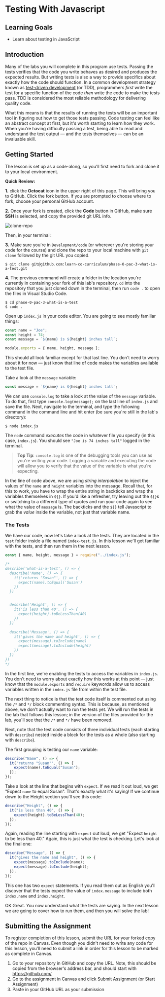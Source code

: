 # Testing With Javascript

## Learning Goals

- Learn about testing in JavaScript

## Introduction

Many of the labs you will complete in this program use tests. Passing the tests
verifies that the code you write behaves as desired and produces the expected
results. But writing tests is also a way to provide specifics about exactly how
the code should function. In a common development strategy known as [test-driven
development][tdd] (or TDD), programmers _first_ write the test for a specific
function of the code _then_ write the code to make the tests pass. TDD is
considered the most reliable methodology for delivering quality code.

What this means is that the results of running the tests will be an important
tool in figuring out how to get those tests passing. Code testing can feel like
an abstract concept at first, but it's worth starting to learn how they work.
When you're having difficulty passing a test, being able to read and understand
the test output — and the tests themselves — can be an invaluable skill.

## Getting Started

The lesson is set up as a code-along, so you'll first need to fork and clone it
to your local environment.

**Quick Review:**

**1.** click the **Octocat** icon in the upper right of this page. This will
bring you to GitHub. Click the fork button. If you are prompted to choose where
to fork, choose your personal GitHub account.

<!-- ![fork-repo]() -->

**2.** Once your fork is created, click the **Code** button in GitHub, make sure
**SSH** is selected, and copy the provided git URL info.

![clone-repo](https://curriculum-content.s3.amazonaws.com/phase-0/completing-assignments/clone-repo.gif)

Then, in your terminal:

**3.** Make sure you're in `Development/code` (or wherever you're storing your
code for the course) and clone the repo to your local machine with `git clone`
followed by the git URL you copied.

```console
$ git clone git@github.com:learn-co-curriculum/phase-0-pac-3-what-is-a-test.git
```

**4.** The previous command will create a folder in the location you're
currently in containing your fork of this lab's repository. `cd` into the
repository that you just cloned down in the terminal, then run `code .` to open
the files in Visual Studio Code.

```console
$ cd phase-0-pac-3-what-is-a-test
$ code .
```

Open up `index.js` in your code editor. You are going to see mostly familiar
things:

```javascript
const name = "Joe";
const height = 74;
const message = `${name} is ${height} inches tall`;

module.exports = { name, height, message };
```

This should all look familiar except for that last line. You don't need to worry
about it for now — just know that line of code makes the variables available to
the test file.

Take a look at the `message` variable:

```js
const message = `${name} is ${height} inches tall`;
```

We can use `console.log` to take a look at the value of the `message` variable.
To do that, first type `console.log(message);` on the last line of `index.js`
and save the file. Next, navigate to the terminal, and type the following
command in the command line and hit enter (be sure you're still in the lab's
directory):

```console
$ node index.js
```

The `node` command _executes_ the code in whatever file you specify (in this
case, `index.js`). You should see `"Joe is 74 inches tall"` logged in the
terminal.

> **Top Tip**: `console.log` is one of the debugging tools you can use as you're
> writing your code. Logging a variable and executing the code will allow you to
> verify that the value of the variable is what you're expecting.

In the line of code above, we are using _string interpolation_ to inject the
values of the `name` and `height` variables into the message. Recall that, for
this to work, you have to wrap the entire string in backticks and wrap the
variables themselves in `${}`. If you'd like a refresher, try leaving out the
`${}`s or switching to a different type of quotes and run your code again to see
what the value of `message` is. The backticks and the `${}` tell Javascript to
grab the _value_ inside the variable, not just that variable name.

### The Tests

We have our code, now let's take a look at the tests. They are located in the
`test` folder inside a file named `index-test.js`. In this lesson we'll get
familiar with the tests, and then run them in the next lesson.

```javascript
const { name, height, message } = require("../index.js");

/*
describe('what-is-a-test', () => {
  describe('Name', () => {
    it('returns "Susan"', () => {
      expect(name).toEqual('Susan')
    })
  })


  describe('Height', () => {
    it('is less than 40', () => {
      expect(height).toBeLessThan(40)
    })
  })

  describe('Message', () => {
    it('gives the name and height', () => {
      expect(message).toInclude(name)
      expect(message).toInclude(height)
    })
  })
})
*/
```

In the first line, we're enabling the tests to access the variables in
`index.js`. You don't need to worry about exactly how this works at this point —
just know that the `module.exports` and `require` keywords allow us to access
variables written in the `index.js` file from within the test file.

The next thing to notice is that the test code itself is commented out using the
`/*` and `*/` block commenting syntax. This is because, as mentioned above, we
don't actually want to run the tests yet. We will run the tests in the lab that
follows this lesson; in the version of the files provided for the lab, you'll
see that the `/*` and `*/` have been removed.

Next, note that the test code consists of three individual tests (each starting
with `describe`) nested inside a block for the tests as a whole (also starting
with `describe`).

The first grouping is testing our `name` variable:

```javascript
describe("Name", () => {
  it('returns "Susan"', () => {
    expect(name).toEqual("Susan");
  });
});
```

Take a look at the line that begins with `expect`. If we read it out loud, we
get "Expect `name` to equal Susan". That's exactly what it's saying! If we
continue down to the Height section you'll see this code:

```javascript
describe("Height", () => {
  it("is less than 40", () => {
    expect(height).toBeLessThan(40);
  });
});
```

Again, reading the line starting with `expect` out loud, we get "Expect `height`
to be less than 40." Again, this is just what the test is checking. Let's look
at the final one:

```javascript
describe("Message", () => {
  it("gives the name and height", () => {
    expect(message).toInclude(name);
    expect(message).toInclude(height);
  });
});
```

This one has two `expect` statements. If you read them out as English you'll
discover that the tests expect the value of `index.message` to include both
`index.name` and `index.height`.

OK Great. You now understand what the tests are saying. In the next lesson we
are going to cover how to run them, and then you will solve the lab!

## Submitting the Assignment

To register completion of this lesson, submit the URL for your forked copy of
the repo in Canvas. Even though you didn't need to write any code for this
lesson, you'll need to submit a link in order for this lesson to be marked as
complete in Canvas.

1. Go to your repository in GitHub and copy the URL. Note, this should be copied
   from the browser's address bar, and should start with https://github.com/
2. Go to the assignment in Canvas and click Submit Assignment (or Start
   Assignment)
3. Paste in your GitHub URL as your submission

[tdd]: https://en.wikipedia.org/wiki/Test-driven_development
